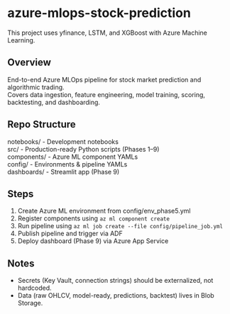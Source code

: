 # azure-mlops-stock-prediction
This project uses yfinance, LSTM, and XGBoost with Azure Machine Learning.

## Overview
End-to-end Azure MLOps pipeline for stock market prediction and algorithmic trading.  
Covers data ingestion, feature engineering, model training, scoring, backtesting, and dashboarding.  

## Repo Structure
notebooks/    - Development notebooks  
src/          - Production-ready Python scripts (Phases 1–9)  
components/   - Azure ML component YAMLs  
config/       - Environments & pipeline YAMLs  
dashboards/   - Streamlit app (Phase 9)  

## Steps
1. Create Azure ML environment from config/env_phase5.yml  
2. Register components using `az ml component create`  
3. Run pipeline using `az ml job create --file config/pipeline_job.yml`  
4. Publish pipeline and trigger via ADF  
5. Deploy dashboard (Phase 9) via Azure App Service  

## Notes
- Secrets (Key Vault, connection strings) should be externalized, not hardcoded.  
- Data (raw OHLCV, model-ready, predictions, backtest) lives in Blob Storage.  

